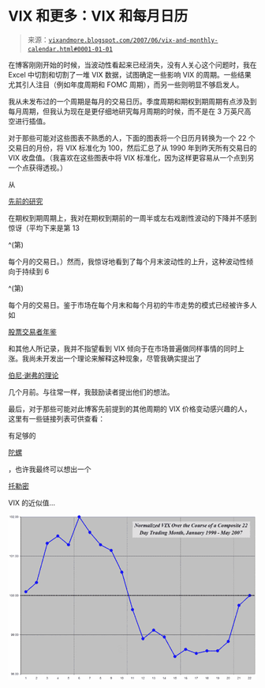 <!--yml

类别：未分类

日期：2024-05-18 19:12:24

-->

# VIX 和更多：VIX 和每月日历

> 来源：[`vixandmore.blogspot.com/2007/06/vix-and-monthly-calendar.html#0001-01-01`](http://vixandmore.blogspot.com/2007/06/vix-and-monthly-calendar.html#0001-01-01)

在博客刚刚开始的时候，当波动性看起来已经消失，没有人关心这个问题时，我在 Excel 中切割和切割了一堆 VIX 数据，试图确定一些影响 VIX 的周期。一些结果尤其引人注目（例如年度周期和 FOMC 周期），而另一些则明显不够启发人。

我从未发布过的一个周期是每月的交易日历。季度周期和期权到期周期有点涉及到每月周期，但我认为现在是更仔细地研究每月周期的时候，而不是在 3 万英尺高空进行插值。

对于那些可能对这些图表不熟悉的人，下面的图表将一个日历月转换为一个 22 个交易日的月份，将 VIX 标准化为 100，然后汇总了从 1990 年到昨天所有交易日的 VIX 收盘值。（我喜欢在这些图表中将 VIX 标准化，因为这样更容易从一个点到另一个点获得透视。）

从

[先前的研究](http://vixandmore.blogspot.com/2007/01/vix-performance-during-options.html)

在期权到期周期上，我对在期权到期前的一周半或左右戏剧性波动的下降并不感到惊讶（平均下来是第 13

^(第)

每个月的交易日。）然而，我惊讶地看到了每个月末波动性的上升，这种波动性倾向于持续到 6

^(第)

每个月的交易日。鉴于市场在每个月末和每个月初的牛市走势的模式已经被许多人如

[股票交易者年鉴](http://www.stocktradersalmanac.com/sta/home.do)

和其他人所记录，我并不指望看到 VIX 倾向于在市场普遍做同样事情的同时上涨。我尚未开发出一个理论来解释这种现象，尽管我确实提出了

[伯尼·谢弗的理论](http://vixandmore.blogspot.com/2007/02/puts-vix-and-intra-month-volatility.html)

几个月前。与往常一样，我鼓励读者提出他们的想法。

最后，对于那些可能对此博客先前提到的其他周期的 VIX 价格变动感兴趣的人，这里有一些链接列表可供查看：

有足够的

[陀螺](http://en.wikipedia.org/wiki/Epicycle)

，也许我最终可以想出一个

[托勒密](http://en.wikipedia.org/wiki/Ptolemy)

VIX 的近似值…

![](img/6bd39e630c67474568ec7d3e628bb3f1.png)
